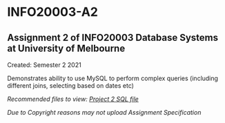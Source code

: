 # INFO20003-A2
## Assignment 2 of INFO20003 Database Systems at University of Melbourne

Created: Semester 2 2021

Demonstrates ability to use MySQL to perform complex queries (including different joins, selecting based on dates etc)

*Recommended files to view:
[Project 2 SQL file](https://github.com/TGChenZP/INFO20003-A2__MySQL/blob/main/1181506.sql)*


*Due to Copyright reasons may not upload Assignment Specification*
